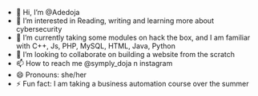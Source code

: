 - 👋 Hi, I’m @Adedoja
- 👀 I’m interested in Reading, writing and learning more about cybersecurity
- 🌱 I’m currently taking some modules on hack the box, and I am familiar with C++, Js, PHP, MySQL, HTML, Java, Python
- 💞️ I’m looking to collaborate on building a website from the scratch
- 📫 How to reach me @symply_doja n instagram
- 😄 Pronouns: she/her
- ⚡ Fun fact: I am taking a business automation course over the summer

<!---
Adedoja/Adedoja is a ✨ special ✨ repository because its `README.md` (this file) appears on your GitHub profile.
You can click the Preview link to take a look at your changes.
--->
